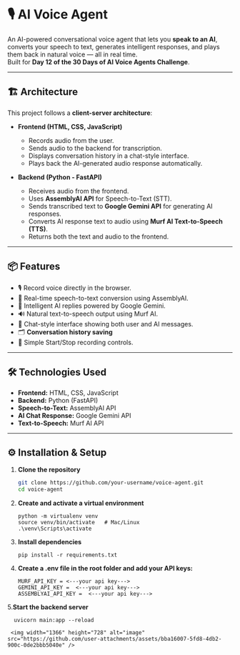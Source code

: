# 🎙️ AI Voice Agent

An AI-powered conversational voice agent that lets you **speak to an AI**, converts your speech to text, generates intelligent responses, and plays them back in natural voice — all in real time.  
Built for **Day 12 of the 30 Days of AI Voice Agents Challenge**.

---

## 🏗️ Architecture

This project follows a **client-server architecture**:

- **Frontend (HTML, CSS, JavaScript)**  
  - Records audio from the user.  
  - Sends audio to the backend for transcription.  
  - Displays conversation history in a chat-style interface.  
  - Plays back the AI-generated audio response automatically.  

- **Backend (Python - FastAPI)**  
  - Receives audio from the frontend.  
  - Uses **AssemblyAI API** for Speech-to-Text (STT).  
  - Sends transcribed text to **Google Gemini API** for generating AI responses.  
  - Converts AI response text to audio using **Murf AI Text-to-Speech (TTS)**.  
  - Returns both the text and audio to the frontend.  

---

## 📦 Features

- 🎙️ Record voice directly in the browser.  
- 📝 Real-time speech-to-text conversion using AssemblyAI.  
- 🤖 Intelligent AI replies powered by Google Gemini.  
- 🔊 Natural text-to-speech output using Murf AI.  
- 💬 Chat-style interface showing both user and AI messages.  
- 🗂️ **Conversation history saving** 
- 🎯 Simple Start/Stop recording controls.  

---

## 🛠️ Technologies Used

- **Frontend:** HTML, CSS, JavaScript  
- **Backend:** Python (FastAPI)  
- **Speech-to-Text:** AssemblyAI API  
- **AI Chat Response:** Google Gemini API  
- **Text-to-Speech:** Murf AI API  

---

## ⚙️ Installation & Setup

1. **Clone the repository**
   ```bash
   git clone https://github.com/your-username/voice-agent.git
   cd voice-agent
   
2. **Create and activate a virtual environment**
   ```
   python -m virtualenv venv
   source venv/bin/activate   # Mac/Linux
   .\venv\Scripts\activate
   
3. **Install dependencies**
   ```
   pip install -r requirements.txt
   
5. **Create a .env file in the root folder and add your API keys:**
   ```
   MURF_API_KEY = <---your api key--->
   GEMINI_API_KEY =  <---your api key--->
   ASSEMBLYAI_API_KEY =  <---your api key--->

5.**Start the backend server**
 ```
   uvicorn main:app --reload

  <img width="1366" height="728" alt="image" src="https://github.com/user-attachments/assets/bba16007-5fd8-4db2-900c-0de2bbb5040e" />



    
